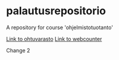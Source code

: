 # palautusrepositorio
A repository for course 'ohjelmistotuotanto'

[Link to ohtuvarasto](https://github.com/Eeritvan/ohtuvarasto)
[Link to webcounter](https://github.com/Eeritvan/webcounter)

Change 2